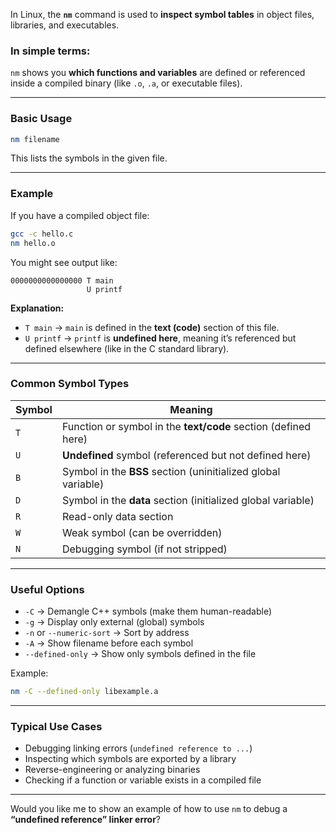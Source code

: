 In Linux, the **`nm`** command is used to **inspect symbol tables** in object files, libraries, and executables.

### In simple terms:

`nm` shows you **which functions and variables** are defined or referenced inside a compiled binary (like `.o`, `.a`, or executable files).

---

### Basic Usage

```bash
nm filename
```

This lists the symbols in the given file.

---

### Example

If you have a compiled object file:

```bash
gcc -c hello.c
nm hello.o
```

You might see output like:

```
0000000000000000 T main
                 U printf
```

**Explanation:**

* `T main` → `main` is defined in the **text (code)** section of this file.
* `U printf` → `printf` is **undefined here**, meaning it’s referenced but defined elsewhere (like in the C standard library).

---

### Common Symbol Types

| Symbol | Meaning                                                        |
| ------ | -------------------------------------------------------------- |
| `T`    | Function or symbol in the **text/code** section (defined here) |
| `U`    | **Undefined** symbol (referenced but not defined here)         |
| `B`    | Symbol in the **BSS** section (uninitialized global variable)  |
| `D`    | Symbol in the **data** section (initialized global variable)   |
| `R`    | Read-only data section                                         |
| `W`    | Weak symbol (can be overridden)                                |
| `N`    | Debugging symbol (if not stripped)                             |

---

###  Useful Options

* `-C` → Demangle C++ symbols (make them human-readable)
* `-g` → Display only external (global) symbols
* `-n` or `--numeric-sort` → Sort by address
* `-A` → Show filename before each symbol
* `--defined-only` → Show only symbols defined in the file

Example:

```bash
nm -C --defined-only libexample.a
```

---

### Typical Use Cases

* Debugging linking errors (`undefined reference to ...`)
* Inspecting which symbols are exported by a library
* Reverse-engineering or analyzing binaries
* Checking if a function or variable exists in a compiled file

---

Would you like me to show an example of how to use `nm` to debug a **“undefined reference” linker error**?
